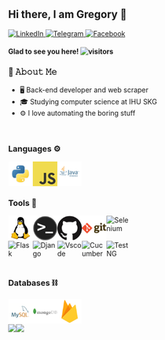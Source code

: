 ## Hi there, I am Gregory 👋
<p align="left">
  <a href="https://www.linkedin.com/in/giapa/" target="_blank">
    <img src="https://img.shields.io/badge/linkedin-%230077B5.svg?&style=for-the-badge&logo=linkedin&logoColor=white&color=071A2C" alt="LinkedIn"/>
  </a>
  <a href="https://t.me/GGiapa" target="_blank">
    <img src="https://img.shields.io/badge/telegram-%2312100E.svg?&style=for-the-badge&logo=medium&logoColor=white&color=071A2C" alt="Telegram"/>
  </a>
  <a href="https://www.facebook.com/greg.giapa/" target="_blank">
    <img src="https://img.shields.io/badge/facebook-%231877F2.svg?&style=for-the-badge&logo=facebook&logoColor=white&color=071A2C" alt="Facebook"/>
  </a>
</p>

#### Glad to see you here! ![visitors](https://visitor-badge.glitch.me/badge?page_id=https://github.com/Giapa/Giapa/edit/main/README.md)

### :book: 𝙰𝚋𝚘𝚞𝚝 𝙼𝚎
- 🖥 Back-end developer and web scraper 
- 🎓 Studying computer science at IHU SKG
- ⚙️ I love automating the boring stuff
<br/>

### Languages :gear: 

<!-- Python Image -->
<img align="left" alt="Python" width="50px" src="https://raw.githubusercontent.com/github/explore/80688e429a7d4ef2fca1e82350fe8e3517d3494d/topics/python/python.png" />
<!-- Javascript Image -->
<img align="left" alt="Javascript" width="50px" src="https://raw.githubusercontent.com/github/explore/80688e429a7d4ef2fca1e82350fe8e3517d3494d/topics/javascript/javascript.png" />
<!-- Java Image -->
<img align="left" alt="Java"  width="50px" src="https://raw.githubusercontent.com/github/explore/80688e429a7d4ef2fca1e82350fe8e3517d3494d/topics/java/java.png" /> 

<br/>
<br/>
<br/>

### Tools :wrench:

<img align="left" alt="Terminal" width="50px" src="https://raw.githubusercontent.com/github/explore/80688e429a7d4ef2fca1e82350fe8e3517d3494d/topics/linux/linux.png" />
<!-- Terminal Image -->
<img align="left" alt="Terminal"  width="50px" src="https://raw.githubusercontent.com/github/explore/d92924b1d925bb134e308bd29c9de6c302ed3beb/topics/terminal/terminal.png" />
<!-- GitHub Image -->
<img align="left" alt="GitHub" width="50px" src="https://raw.githubusercontent.com/github/explore/78df643247d429f6cc873026c0622819ad797942/topics/github/github.png" />
<!-- Git Image -->
<img align="left" alt="Git" width="50px" src="https://raw.githubusercontent.com/github/explore/78df643247d429f6cc873026c0622819ad797942/topics/git/git.png" />
<!-- Selenium Image -->
<img align="left" alt="Selenium" width="50px" src="https://camo.githubusercontent.com/4b95df4d6ca7a01afc25d27159804dc5a7d0df41d8131aaf50c9f84847dfda21/68747470733a2f2f73656c656e69756d2e6465762f696d616765732f73656c656e69756d5f6c6f676f5f7371756172655f677265656e2e706e67" />
<br/>
<br/>
<br/>

<!-- Flask Image -->
<img align="left" alt="Flask" width="50px" src="https://flask.palletsprojects.com/en/1.1.x/_static/flask-icon.png" />
<!-- Django Image -->
<img align="left" alt="Django" width="50px" src="https://upload.wikimedia.org/wikipedia/commons/thumb/7/75/Django_logo.svg/185px-Django_logo.svg.png" />
<!-- Vscode Image -->
<img align="left" alt="Vscode" width="50px" src="https://upload.wikimedia.org/wikipedia/commons/thumb/9/9a/Visual_Studio_Code_1.35_icon.svg/512px-Visual_Studio_Code_1.35_icon.svg.png" />
<!-- Cucumber Image -->
<img align="left" alt="Cucumber" width="50px" src="https://static1.smartbear.co/cucumber/media/images/logos/icons/cucumber-open-icon.svg" />
<!-- TestNG Image -->
<img align="left" alt="TestNG" width="50px" src="https://static.javatpoint.com/tutorial/testng/images/testng-tutorial.png" />
<br/>
<br/>
<br/>

### Databases :chains:

<!-- MySQL Image -->
<img align="left" alt="MySQL" width="50px" src="https://raw.githubusercontent.com/github/explore/80688e429a7d4ef2fca1e82350fe8e3517d3494d/topics/mysql/mysql.png" />
<!-- MongoDB Image -->
<img align="left" alt="MongoDB" width="50px" src="https://raw.githubusercontent.com/github/explore/80688e429a7d4ef2fca1e82350fe8e3517d3494d/topics/mongodb/mongodb.png" />
<!-- Firebase Image -->
<img align="left" alt="Firebase" width="50px" src="https://raw.githubusercontent.com/github/explore/80688e429a7d4ef2fca1e82350fe8e3517d3494d/topics/firebase/firebase.png" />
<br/>
<br/>
<br/>

<div>
<img align="rigth" src="https://github-readme-stats.vercel.app/api/top-langs/?username=giapa&layout=compact" />
<img align="left" src="https://github-readme-stats.vercel.app/api?username=Giapa&show_icons=true&hide_border=true&&count_private=true&include_all_commits=true" />
<div/>
